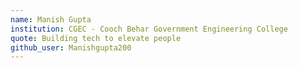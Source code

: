 ```yaml
---
name: Manish Gupta
institution: CGEC - Cooch Behar Government Engineering College
quote: Building tech to elevate people
github_user: Manishgupta200
---
```

